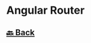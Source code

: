 <h1>Angular Router</h1>

<h2><a href="https://github.com/sanjay9616/Angular/blob/master/README.md"> 🔙 Back</a></h2>
